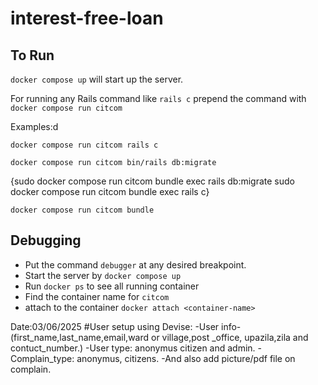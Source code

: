 # interest-free-loan

## To Run
`docker compose up` will start up the server.

For running any Rails command like `rails c` prepend the command with `docker compose run citcom`

Examples:d
```
docker compose run citcom rails c
```
```
docker compose run citcom bin/rails db:migrate
```

{sudo docker compose run citcom bundle exec rails db:migrate
sudo docker compose run citcom bundle exec rails c}


```
docker compose run citcom bundle
```

## Debugging
- Put the command `debugger` at any desired breakpoint.
- Start the server by `docker compose up`
- Run `docker ps` to see all running container
- Find the container name for `citcom`
- attach to the container `docker attach <container-name>`


Date:03/06/2025
#User setup using Devise: 
-User info- (first_name,last_name,email,ward or village,post _office, upazila,zila and contuct_number.) 
-User type: anonymus citizen and admin.
-Complain_type: anonymus, citizens.
-And also add picture/pdf file on complain.